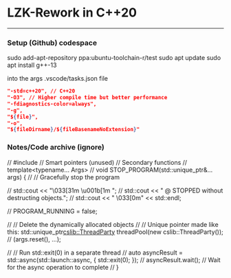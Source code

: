 # LZK-Rework in C++20
---
### Setup (Github) codespace
sudo add-apt-repository ppa:ubuntu-toolchain-r/test
sudo apt update
sudo apt install g++-13

into the args .vscode/tasks.json file
```json
"-std=c++20", // C++20
"-O3", // Higher compile time but better performance
"-fdiagnostics-color=always",
"-g",
"${file}",
"-o",
"${fileDirname}/${fileBasenameNoExtension}"
```


### Notes/Code archive (ignore)

// #include <memory> // Smart pointers (unused)
// Secondary functions
// template<typename... Args>
// void STOP_PROGRAM(std::unique_ptr<Args>&... args) {
//   // Gracefully stop the program

//   std::cout << "\033[31m \u001b[1m ";
//   std::cout << " @ STOPPED without destructing objects.";
//   std::cout << " \033[0m" << std::endl;

//   PROGRAM_RUNNING = false;

//   // Delete the dynamically allocated objects
//   // Unique pointer made like this: std::unique_ptr<cslib::ThreadParty> threadPool(new cslib::ThreadParty());
//   (args.reset(), ...);

//   // Run std::exit(0) in a separate thread
//   auto asyncResult = std::async(std::launch::async, [](){ std::exit(0); });
//   asyncResult.wait(); // Wait for the async operation to complete
// }